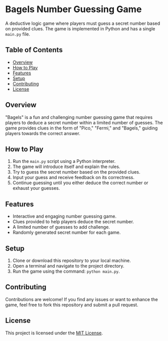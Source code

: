# Bagels Number Guessing Game

A deductive logic game where players must guess a secret number based on provided clues. The game is implemented in Python and has a single `main.py` file.

## Table of Contents

- [Overview](#overview)
- [How to Play](#how-to-play)
- [Features](#features)
- [Setup](#setup)
- [Contributing](#contributing)
- [License](#license)

## Overview

"Bagels" is a fun and challenging number guessing game that requires players to deduce a secret number within a limited number of guesses. The game provides clues in the form of "Pico," "Fermi," and "Bagels," guiding players towards the correct answer.

## How to Play

1. Run the `main.py` script using a Python interpreter.
2. The game will introduce itself and explain the rules.
3. Try to guess the secret number based on the provided clues.
4. Input your guess and receive feedback on its correctness.
5. Continue guessing until you either deduce the correct number or exhaust your guesses.

## Features

- Interactive and engaging number guessing game.
- Clues provided to help players deduce the secret number.
- A limited number of guesses to add challenge.
- Randomly generated secret number for each game.

## Setup

1. Clone or download this repository to your local machine.
2. Open a terminal and navigate to the project directory.
3. Run the game using the command: `python main.py`.

## Contributing

Contributions are welcome! If you find any issues or want to enhance the game, feel free to fork this repository and submit a pull request.

## License

This project is licensed under the [MIT License](LICENSE).
